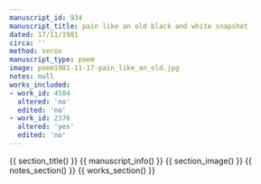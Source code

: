 ```yaml
---
manuscript_id: 934
manuscript_title: pain like an old black and white snapshot
dated: 17/11/1981
circa: ''
method: xerox
manuscript_type: poem
image: poem1981-11-17-pain_like_an_old.jpg
notes: null
works_included:
- work_id: 4584
  altered: 'no'
  edited: 'no'
- work_id: 2376
  altered: 'yes'
  edited: 'no'
---
```


{{ section_title() }}
{{ manuscript_info() }}
{{ section_image() }}
{{ notes_section() }}
{{ works_section() }}

